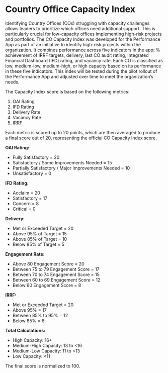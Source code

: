 # Country Office Capacity Index

Identifying Country Offices (COs) struggling with capacity challenges allows leaders to prioritize which offices need additional support. This is particularly crucial for low-capacity offices implementing high-risk projects and portfolios. The CO Capacity Index was developed for the Performance App as part of an initiative to identify high-risk projects within the organization. It combines performance across five indicators in the app: % achievement of IRRF targets, delivery, last CO audit rating, Integrated Financial Dashboard (IFD) rating, and vacancy rate. Each CO is classified as low, medium-low, medium-high, or high capacity based on its performance in these five indicators. This index will be tested during the pilot rollout of the Performance App and adjusted over time to meet the organization’s needs.

The Capacity Index score is based on the following metrics:

1. OAI Rating
2. IFD Rating
3. Delivery Rate
4. Vacancy Rate
5. IRRF

Each metric is scored up to 20 points, which are then averaged to produce a final score out of 20, representing the official CO Capacity Index score.

**OAI Rating:**

* Fully Satisfactory = 20
* Satisfactory / Some Improvements Needed = 15
* Partially Satisfactory / Major Improvements Needed = 10
* Unsatisfactory = 0

**IFD Rating:**

* Acclaim = 20
* Satisfactory = 17
* Concern = 8
* Critical = 0

**Delivery:**

* Met or Exceeded Target = 20
* Above 95% of Target = 15
* Above 85% of Target = 10
* Below 85% of Target = 5

**Engagement Rate:**

* Above 80 Engagement Score = 20
* Between 75 to 79 Engagement Score = 17
* Between 70 to 74 Engagement Score = 15
* Between 60 to 69 Engagement Score = 12
* Below 60 Engagement Score = 8


**IRRF:**

* Met or Exceeded Target = 20
* Above 95% = 17
* Between 85% to 95% = 12
* Below 85% = 8

**Total Calculations:**

* High Capacity: 16+
* Medium-High Capacity: 13 to <16
* Medium-Low Capacity: 11 to <13
* Low Capacity: <11

The final score is normalized to 100.
